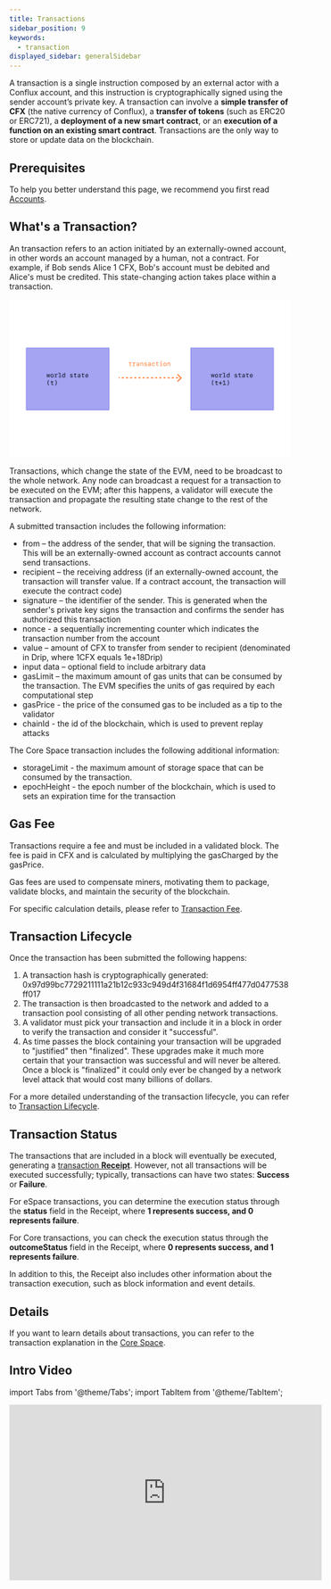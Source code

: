 ```yaml
---
title: Transactions
sidebar_position: 9
keywords:
  - transaction
displayed_sidebar: generalSidebar
---
```


A transaction is a single instruction composed by an external actor with a Conflux account, and this instruction is cryptographically signed using the sender account’s private key. A transaction can involve a **simple transfer of CFX** (the native currency of Conflux), a **transfer of tokens** (such as ERC20 or ERC721), a **deployment of a new smart contract**, or an **execution of a function on an existing smart contract**. Transactions are the only way to store or update data on the blockchain.

## Prerequisites

To help you better understand this page, we recommend you first read [Accounts](./accounts.md).

## What's a Transaction?

An transaction refers to an action initiated by an externally-owned account, in other words an account managed by a human, not a contract. For example, if Bob sends Alice 1 CFX, Bob's account must be debited and Alice's must be credited. This state-changing action takes place within a transaction.

![](./img/tx.png)

Transactions, which change the state of the EVM, need to be broadcast to the whole network. Any node can broadcast a request for a transaction to be executed on the EVM; after this happens, a validator will execute the transaction and propagate the resulting state change to the rest of the network.

A submitted transaction includes the following information:

* from – the address of the sender, that will be signing the transaction. This will be an externally-owned account as contract accounts cannot send transactions.
* recipient – the receiving address (if an externally-owned account, the transaction will transfer value. If a contract account, the transaction will execute the contract code)
* signature – the identifier of the sender. This is generated when the sender's private key signs the transaction and confirms the sender has authorized this transaction
* nonce - a sequentially incrementing counter which indicates the transaction number from the account
* value – amount of CFX to transfer from sender to recipient (denominated in Drip, where 1CFX equals 1e+18Drip)
* input data – optional field to include arbitrary data
* gasLimit – the maximum amount of gas units that can be consumed by the transaction. The EVM specifies the units of gas required by each computational step
* gasPrice - the price of the consumed gas to be included as a tip to the validator
* chainId - the id of the blockchain, which is used to prevent replay attacks

The Core Space transaction includes the following additional information:

* storageLimit - the maximum amount of storage space that can be consumed by the transaction. 
* epochHeight - the epoch number of the blockchain, which is used to sets an expiration time for the transaction

## Gas Fee

Transactions require a fee and must be included in a validated block. The fee is paid in CFX and is calculated by multiplying the gasCharged by the gasPrice.

Gas fees are used to compensate miners, motivating them to package, validate blocks, and maintain the security of the blockchain.

For specific calculation details, please refer to [Transaction Fee](./gas.md).

## Transaction Lifecycle

Once the transaction has been submitted the following happens:

1. A transaction hash is cryptographically generated: 0x97d99bc7729211111a21b12c933c949d4f31684f1d6954ff477d0477538ff017
2. The transaction is then broadcasted to the network and added to a transaction pool consisting of all other pending network transactions.
3. A validator must pick your transaction and include it in a block in order to verify the transaction and consider it "successful".
4. As time passes the block containing your transaction will be upgraded to "justified" then "finalized". These upgrades make it much more certain that your transaction was successful and will never be altered. Once a block is "finalized" it could only ever be changed by a network level attack that would cost many billions of dollars.

For a more detailed understanding of the transaction lifecycle, you can refer to [Transaction Lifecycle](/docs/core/core-space-basics/transactions/lifecycle.md).

## Transaction Status

The transactions that are included in a block will eventually be executed, generating a [transaction **Receipt**](/docs/core/core-space-basics/transactions/receipt.md). However, not all transactions will be executed successfully; typically, transactions can have two states: **Success** or **Failure**.

For eSpace transactions, you can determine the execution status through the **status** field in the Receipt, where **1 represents success, and 0 represents failure**.

For Core transactions, you can check the execution status through the **outcomeStatus** field in the Receipt, where **0 represents success, and 1 represents failure**.

In addition to this, the Receipt also includes other information about the transaction execution, such as block information and event details.

## Details

If you want to learn details about transactions, you can refer to the transaction explanation in the [Core Space](/docs/core/core-space-basics/transactions/overview.md).

## Intro Video

import Tabs from '@theme/Tabs';
import TabItem from '@theme/TabItem';

<Tabs>
  <TabItem value="youtube" label="Transactions on Conflux Network">
<iframe width="560" height="315" src="https://www.youtube.com/embed/GIeD2khbbXs?si=cTRZo6DalLkLguXi" title="YouTube video player" frameborder="0" allow="accelerometer; autoplay; clipboard-write; encrypted-media; gyroscope; picture-in-picture; web-share" allowfullscreen></iframe>
  </TabItem>
</Tabs>